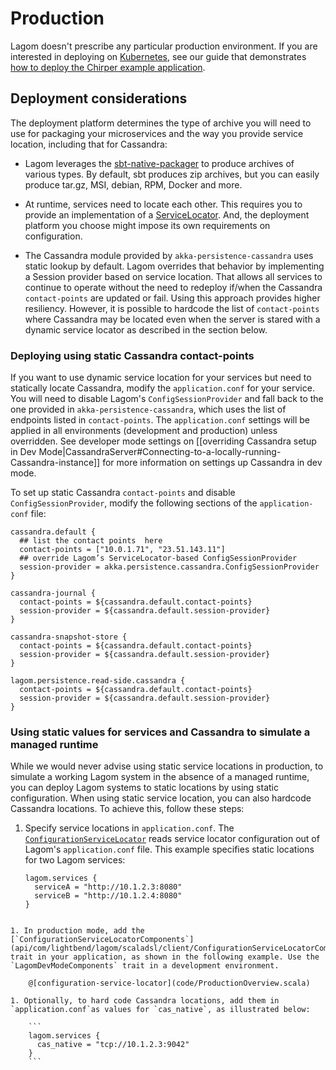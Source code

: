 # Production

Lagom doesn't prescribe any particular production environment. If you are interested in deploying on [Kubernetes](https://kubernetes.io/), see our guide that demonstrates [how to deploy the Chirper example application](https://developer.lightbend.com/guides/k8s-microservices/).


## Deployment considerations

The deployment platform determines the type of archive you will need to use for packaging your microservices and the way you provide service location, including that for Cassandra: 

* Lagom leverages the [sbt-native-packager](http://www.scala-sbt.org/sbt-native-packager/) to produce archives of various types. By default, sbt produces zip archives, but you can easily produce tar.gz, MSI, debian, RPM, Docker and more.

* At runtime, services need to locate each other. This requires you to provide an implementation of a  [ServiceLocator](api/com/lightbend/lagom/scaladsl/api/ServiceLocator.html). And, the deployment platform you choose might impose its own requirements on configuration. 

* The Cassandra module provided by `akka-persistence-cassandra` uses static lookup by default. Lagom overrides that behavior by implementing a Session provider based on service location. That allows all services to continue to operate without the need to redeploy if/when the Cassandra `contact-points` are updated or fail. Using this approach provides higher resiliency. However, it is possible to hardcode the list of `contact-points` where Cassandra may be located even when the server is stared with a dynamic service locator as described in the section below.

### Deploying using static Cassandra contact-points

If you want to use dynamic service location for your services but need to statically locate Cassandra, modify the `application.conf` for your service. You will need to disable Lagom's `ConfigSessionProvider` and fall back to the one provided in `akka-persistence-cassandra`, which uses the list of endpoints listed in `contact-points`. The `application.conf` settings will be applied in all environments (development and production) unless overridden. See developer mode settings on [[overriding Cassandra setup in Dev Mode|CassandraServer#Connecting-to-a-locally-running-Cassandra-instance]] for more information on settings up Cassandra in dev mode. 

To set up static Cassandra `contact-points` and disable `ConfigSessionProvider`, modify the following sections of the `application-conf` file:

```
cassandra.default {
  ## list the contact points  here
  contact-points = ["10.0.1.71", "23.51.143.11"]
  ## override Lagom’s ServiceLocator-based ConfigSessionProvider
  session-provider = akka.persistence.cassandra.ConfigSessionProvider
}

cassandra-journal {
  contact-points = ${cassandra.default.contact-points}
  session-provider = ${cassandra.default.session-provider}
}

cassandra-snapshot-store {
  contact-points = ${cassandra.default.contact-points}
  session-provider = ${cassandra.default.session-provider}
}

lagom.persistence.read-side.cassandra {
  contact-points = ${cassandra.default.contact-points}
  session-provider = ${cassandra.default.session-provider}
}
```

### Using static values for services and Cassandra to simulate a managed runtime

While we would never advise using static service locations in production, to simulate a working Lagom system in the absence of a managed runtime, you can deploy Lagom systems to static locations by using static configuration. When using static service location, you can also hardcode Cassandra locations. To achieve this, follow these steps:

1. Specify service locations in `application.conf`.
    The [`ConfigurationServiceLocator`](api/com/lightbend/lagom/scaladsl/client/ConfigurationServiceLocator.html) reads service locator configuration out of Lagom's `application.conf` file.  This example specifies static locations for two Lagom services:

    ```
    lagom.services {
      serviceA = "http://10.1.2.3:8080"
      serviceB = "http://10.1.2.4:8080"
    }
```

1. In production mode, add the [`ConfigurationServiceLocatorComponents`](api/com/lightbend/lagom/scaladsl/client/ConfigurationServiceLocatorComponents.html) trait in your application, as shown in the following example. Use the `LagomDevModeComponents` trait in a development environment.

    @[configuration-service-locator](code/ProductionOverview.scala)

1. Optionally, to hard code Cassandra locations, add them in `application.conf`as values for `cas_native`, as illustrated below:

    ```
    lagom.services {
      cas_native = "tcp://10.1.2.3:9042"
    }
    ```



